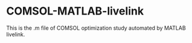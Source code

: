 # COMSOL-MATLAB-livelink
This is the .m file of COMSOL optimization study automated by MATLAB livelink.
